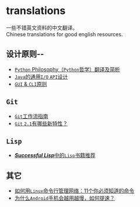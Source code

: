 translations
=======================

一些不错英文资料的中文翻译。  
Chinese translations for good english resources.

设计原则--
------------------

- [`Python` Philosophy（`Python`哲学）翻译及简析](python-philosophy/)
- [`Java`的通用`I/O` `API`设计](generic-io-api-in-java-and-api-design/)
- [`GUI` & `CLI`原则](gui-and-cli-principles/)

`Git`
------------------

- [`Git`工作流指南](git-workflows-and-tutorials/)
- [`Git` `2.1`有哪些新特性？](whats-new-git-2-1/)

`Lisp`
------------------

- [***Successful Lisp***中的`Lisp`书籍推荐](recommend-lisp-books/suggestions4further-reading-in-successful-lisp.md)

其它
------------------

- [如何用`Linux`命令行管理网络：11个你必须知道的命令](how-to-work-with-network-from-linux-terminal/)
- [为什么`Android`手机会越用越慢，如何提速？](why-android-phones-slow-down-over-time-and-how-to-speed-them-up/)
